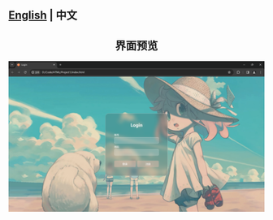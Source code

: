 [English](./README.md) | 中文
---
<h2 align="center">界面预览</h2>
<img src="source\image\Snipaste_2024-03-16_13-23-12.png" alt="Login" />
